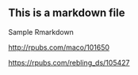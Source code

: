 ## This is a markdown file


Sample Rmarkdown

http://rpubs.com/maco/101650



https://rpubs.com/rebling_ds/105427
